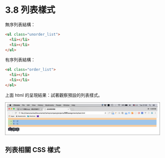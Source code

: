 # 3.8 列表樣式

無序列表結構：

```html
<ul class="unorder_list">
  <li></li>
  <li></li>
</ul>
```

有序列表結構：

```html
<ol class="order_list">
  <li></li>
  <li></li>
</ol>
```

上面 html 的呈現結果：試著觀察預設的列表樣式。

![](/assets/list_basic_style.png)

## 列表相關 CSS 樣式



